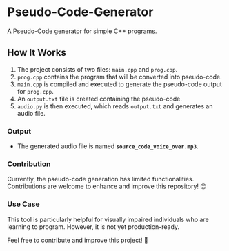 # Pseudo-Code-Generator

A Pseudo-Code generator for simple C++ programs.

## How It Works
1. The project consists of two files: `main.cpp` and `prog.cpp`.
2. `prog.cpp` contains the program that will be converted into pseudo-code.
3. `main.cpp` is compiled and executed to generate the pseudo-code output for `prog.cpp`.
4. An `output.txt` file is created containing the pseudo-code.
5. `audio.py` is then executed, which reads `output.txt` and generates an audio file.

### Output
- The generated audio file is named **`source_code_voice_over.mp3`**.

### Contribution
Currently, the pseudo-code generation has limited functionalities. Contributions are welcome to enhance and improve this repository! 😊

### Use Case
This tool is particularly helpful for visually impaired individuals who are learning to program. However, it is not yet production-ready.

Feel free to contribute and improve this project! 🚀

